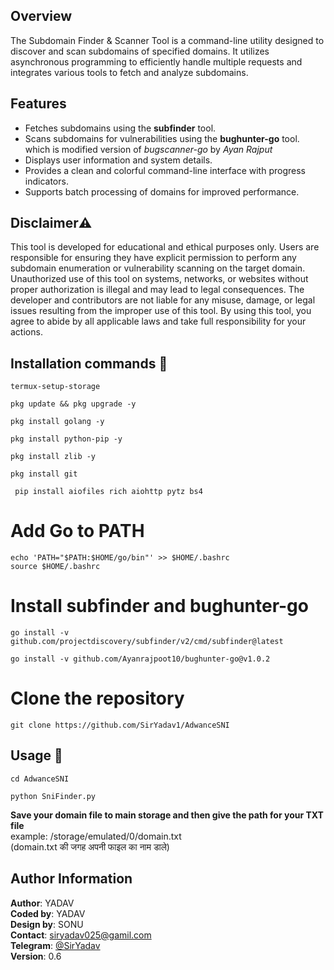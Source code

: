 ## Overview

The Subdomain Finder & Scanner Tool is a command-line utility designed to discover and scan subdomains of specified domains. It utilizes asynchronous programming to efficiently handle multiple requests and integrates various tools to fetch and analyze subdomains.

## Features

- Fetches subdomains using the **subfinder** tool.
- Scans subdomains for vulnerabilities using the **bughunter-go** tool. which is modified version of *bugscanner-go* by *Ayan Rajput*
- Displays user information and system details.
- Provides a clean and colorful command-line interface with progress indicators.
- Supports batch processing of domains for improved performance.

## Disclaimer⚠️
This tool is developed for educational and ethical purposes only. Users are responsible for ensuring they have explicit permission to perform any subdomain enumeration or vulnerability scanning on the target domain. Unauthorized use of this tool on systems, networks, or websites without proper authorization is illegal and may lead to legal consequences. The developer and contributors are not liable for any misuse, damage, or legal issues resulting from the improper use of this tool. By using this tool, you agree to abide by all applicable laws and take full responsibility for your actions.

## Installation commands 🔗
```shell
termux-setup-storage
```
 ```shell
pkg update && pkg upgrade -y
```
 ```shell
pkg install golang -y
```
```shell 
pkg install python-pip -y
```
 ```shell 
pkg install zlib -y
```

```shell
pkg install git
```
```shell
 pip install aiofiles rich aiohttp pytz bs4
```

# Add Go to PATH

```shell
echo 'PATH="$PATH:$HOME/go/bin"' >> $HOME/.bashrc
source $HOME/.bashrc
```

# Install subfinder and bughunter-go

```shell 
go install -v github.com/projectdiscovery/subfinder/v2/cmd/subfinder@latest
```

```shell
go install -v github.com/Ayanrajpoot10/bughunter-go@v1.0.2
```

# Clone the repository

 ```shell 
git clone https://github.com/SirYadav1/AdwanceSNI
```

## Usage 📌
 
```shell
cd AdwanceSNI
```

```shell
python SniFinder.py
```
<b> Save your domain file to main storage and then give the path for your TXT file
</b><br>
example: /storage/emulated/0/domain.txt<br>
(domain.txt की जगह अपनी फाइल का नाम डाले)


## Author Information

**Author**: YADAV  
**Coded by**: YADAV  
**Design by**: SONU<br>
**Contact**: siryadav025@gamil.com<br>
**Telegram**: [@SirYadav](https://t.me/SirYadav)  
**Version**: 0.6
